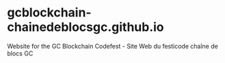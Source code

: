 # gcblockchain-chainedeblocsgc.github.io
Website for the GC Blockchain Codefest - Site Web du festicode chaîne de blocs GC